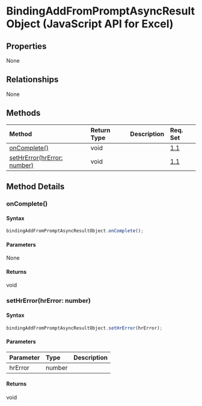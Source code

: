 # BindingAddFromPromptAsyncResult Object (JavaScript API for Excel)



## Properties

None

## Relationships
None


## Methods

| Method		   | Return Type	|Description| Req. Set|
|:---------------|:--------|:----------|:----|
|[onComplete()](#oncomplete)|void||[1.1](../requirement-sets/excel-api-requirement-sets.md)|
|[setHrError(hrError: number)](#sethrerrorhrerror-number)|void||[1.1](../requirement-sets/excel-api-requirement-sets.md)|

## Method Details


### onComplete()


#### Syntax
```js
bindingAddFromPromptAsyncResultObject.onComplete();
```

#### Parameters
None

#### Returns
void

### setHrError(hrError: number)


#### Syntax
```js
bindingAddFromPromptAsyncResultObject.setHrError(hrError);
```

#### Parameters
| Parameter	   | Type	|Description|
|:---------------|:--------|:----------|
|hrError|number||

#### Returns
void
